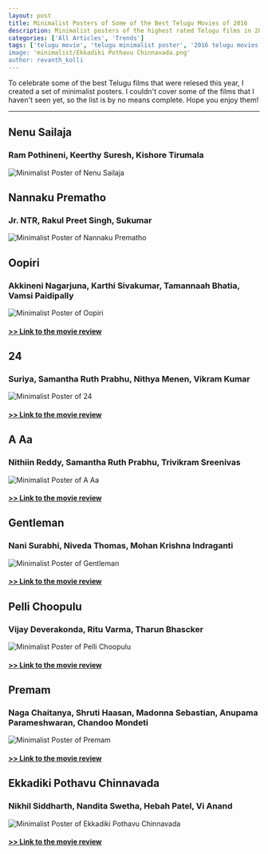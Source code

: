 ```yaml
---
layout: post
title: Minimalist Posters of Some of the Best Telugu Movies of 2016
description: Minimalist posters of the highest rated Telugu films in 2016 by Manasulo Maatalu
categories: ['All Articles', 'Trends']
tags: ['telugu movie', 'telugu minimalist poster', '2016 telugu movies', 'minimalist poster', 'a aa', 'nithiin', 'samantha', 'trivikram', 'pellichoopulu', 'ritu varma', 'tharun bhascker', 'vijay deverakonda', '24', 'suriya', 'samantha', 'nithya menen', 'vikram kumar', 'gentleman', 'nani', 'surabhi', 'niveda thomas', mohan krishna indraganti', 'oopiri', 'nagarjuna', 'tamannaah', 'karthi', 'vamsi paidipally', 'premam', 'naga chaitanya', 'anupama parameshwaran', 'shruti haasan', 'madonna sebastian', 'chandoo mondeti', 'ekkadiki pothavu chinnavada', 'vi anand', 'nikhil', 'hebah patel', 'nanditha swetha', 'avika gor', 'nenu sailaja', 'ram pothineni', 'keerthy suresh', 'kishore tirumala']
image: 'minimalist/Ekkadiki Pothavu Chinnavada.png'
author: revanth_kolli
---
```


<p>To celebrate some of the best Telugu films that were relesed this year, I created a set of minimalist posters. I couldn't cover some of the films that I haven't seen yet, so the list is by no means complete. Hope you enjoy them!</p>
<hr>
<h2><span class="review_header">Nenu Sailaja</span></h2>
<h3>Ram Pothineni, Keerthy Suresh, Kishore Tirumala</h3>
<img class="img img-responsive" src="{{ site.url }}/img/minimalist/Nenu Sailaja.png" alt="Minimalist Poster of Nenu Sailaja"/>
<h2><span class="review_header">Nannaku Prematho</span></h2>
<h3>Jr. NTR, Rakul Preet Singh, Sukumar</h3>
<img class="img img-responsive" src="{{ site.url }}/img/minimalist/Nannaku Prematho.png" alt="Minimalist Poster of Nannaku Prematho"/>
<h2><span class="review_header">Oopiri</span></h2>
<h3>Akkineni Nagarjuna, Karthi Sivakumar, Tamannaah Bhatia, Vamsi Paidipally</h3>
<img class="img img-responsive" src="{{ site.url }}/img/minimalist/Oopiri.png" alt="Minimalist Poster of Oopiri"/>
<h4 class="center"><a href="{{ site.url }}/Oopiri-A-Breath-of-Fresh-Air/" target="_blank">>> Link to the movie review</a></h4>
<h2><span class="review_header">24</span></h2>
<h3>Suriya, Samantha Ruth Prabhu, Nithya Menen, Vikram Kumar</h3>
<img class="img img-responsive" src="{{ site.url }}/img/minimalist/24.png" alt="Minimalist Poster of 24"/>
<h4 class="center"><a href="{{ site.url }}/24-Time-Travel-Evil-Twin-and-an-Absurd-Romance/" target="_blank">>> Link to the movie review</a></h4>
<h2><span class="review_header">A Aa</span></h2>
<h3>Nithiin Reddy, Samantha Ruth Prabhu, Trivikram Sreenivas</h3>
<img class="img img-responsive" src="{{ site.url }}/img/minimalist/A Aa.png" alt="Minimalist Poster of A Aa"/>
<h4 class="center"><a href="{{ site.url }}/A-Aa-Another-Feel-Good-Trivikram-Family-Entertainer/" target="_blank">>> Link to the movie review</a></h4>
<h2><span class="review_header">Gentleman</span></h2>
<h3>Nani Surabhi, Niveda Thomas, Mohan Krishna Indraganti</h3>
<img class="img img-responsive" src="{{ site.url }}/img/minimalist/Gentleman.png" alt="Minimalist Poster of Gentleman"/>
<h4 class="center"><a href="{{ site.url }}/Gentleman-Suspenseful-Love-Stories/" target="_blank">>> Link to the movie review</a></h4>
<h2><span class="review_header">Pelli Choopulu</span></h2>
<h3>Vijay Deverakonda, Ritu Varma, Tharun Bhascker</h3>
<img class="img img-responsive" src="{{ site.url }}/img/minimalist/Pelli Choopulu.png" alt="Minimalist Poster of Pelli Choopulu"/>
<h4 class="center"><a href="{{ site.url }}/Pelli-Choopulu-Simple-and-Sound/" target="_blank">>> Link to the movie review</a></h4>
<h2><span class="review_header">Premam</span></h2>
<h3>Naga Chaitanya, Shruti Haasan, Madonna Sebastian, Anupama Parameshwaran, Chandoo Mondeti</h3>
<img class="img img-responsive" src="{{ site.url }}/img/minimalist/Premam.png" alt="Minimalist Poster of Premam"/>
<h4 class="center"><a href="{{ site.url }}/Premam/" target="_blank">>> Link to the movie review</a></h4>
<h2><span class="review_header">Ekkadiki Pothavu Chinnavada</span></h2>
<h3>Nikhil Siddharth, Nandita Swetha, Hebah Patel, Vi Anand</h3>
<img class="img img-responsive" src="{{ site.url }}/img/minimalist/Ekkadiki Pothavu Chinnavada.png" alt="Minimalist Poster of Ekkadiki Pothavu Chinnavada"/>
<h4 class="center"><a href="{{ site.url }}/Ekkadiki-Pothavu-Chinnavada/" target="_blank">>> Link to the movie review</a></h4>